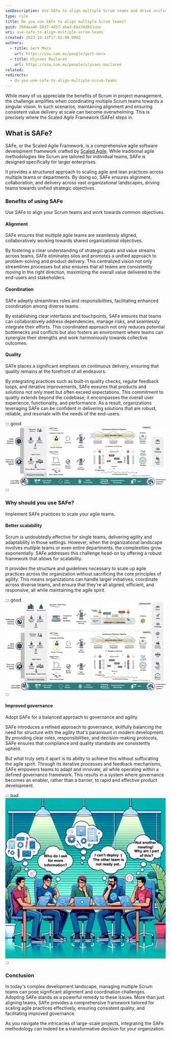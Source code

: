 ```yaml
---
seoDescription: Use SAFe to align multiple Scrum teams and drive unified strategic objectives while ensuring consistent value delivery at scale.
type: rule
title: Do you use SAFe to align multiple Scrum teams?
guid: 7604ea46-58d7-4d57-abad-8ee34d013cbe
uri: use-safe-to-align-multiple-scrum-teams
created: 2023-10-13T17:02:00.000Z
authors:
  - title: Gert Marx
    url: https://ssw.com.au/people/gert-marx
  - title: Ulysses Maclaren
    url: https://ssw.com.au/people/ulysses-maclaren
related:
redirects:
  - do-you-use-safe-to-align-multiple-scrum-teams
---
```


While many of us appreciate the benefits of Scrum in project management, the challenge amplifies when coordinating multiple Scrum teams towards a singular vision. In such scenarios, maintaining alignment and ensuring consistent value delivery at scale can become overwhelming. This is precisely where the Scaled Agile Framework (SAFe) steps in.

<!--endintro-->

## What is SAFe?

SAFe, or the Scaled Agile Framework, is a comprehensive agile software development framework crafted by [Scaled Agile](https://scaledagile.com). While traditional agile methodologies like Scrum are tailored for individual teams, SAFe is designed specifically for larger enterprises.

It provides a structured approach to scaling agile and lean practices across multiple teams or departments. By doing so, SAFe ensures alignment, collaboration, and delivery across vast organizational landscapes, driving teams towards unified strategic objectives.

### Benefits of using SAFe

Use SAFe to align your Scrum teams and work towards common objectives.

#### Alignment

SAFe ensures that multiple agile teams are seamlessly aligned, collaboratively working towards shared organizational objectives.

By fostering a clear understanding of strategic goals and value streams across teams, SAFe eliminates silos and promotes a unified approach to problem-solving and product delivery. This centralized vision not only streamlines processes but also ensures that all teams are consistently moving in the right direction, maximizing the overall value delivered to the end-users and stakeholders.

#### Coordination

SAFe adeptly streamlines roles and responsibilities, facilitating enhanced coordination among diverse teams.

By establishing clear interfaces and touchpoints, SAFe ensures that teams can collaboratively address dependencies, manage risks, and seamlessly integrate their efforts. This coordinated approach not only reduces potential bottlenecks and conflicts but also fosters an environment where teams can synergize their strengths and work harmoniously towards collective outcomes.

#### Quality

SAFe places a significant emphasis on continuous delivery, ensuring that quality remains at the forefront of all endeavors.

By integrating practices such as built-in quality checks, regular feedback loops, and iterative improvements, SAFe ensures that products and solutions not only meet but often exceed expectations. This commitment to quality extends beyond the codebase; it encompasses the overall user experience, functionality, and performance. As a result, organizations leveraging SAFe can be confident in delivering solutions that are robust, reliable, and resonate with the needs of the end-users.

::: good
![Figure: Good example - Using SAFe to align multiple Scrum teams ensures everyone is working towards the same goals, improving efficiency and output](Essential.png)
:::

### Why should you use SAFe?

Implement SAFe practices to scale your agile teams.

#### Better scalability

Scrum is undoubtedly effective for single teams, delivering agility and adaptability in those settings. However, when the organizational landscape involves multiple teams or even entire departments, the complexities grow exponentially. SAFe addresses this challenge head-on by offering a robust framework that allows for scalability.

It provides the structure and guidelines necessary to scale up agile practices across the organization without sacrificing the core principles of agility. This means organizations can handle larger initiatives, coordinate across diverse teams, and ensure that they're all aligned, efficient, and responsive, all while maintaining the agile spirit.

::: good
![Figure: Good example - SAFe allows for better scalability while maintaining agile principles, making it ideal for large projects](Large_solution.png)
:::

#### Improved governance

Adopt SAFe for a balanced approach to governance and agility.

SAFe introduces a refined approach to governance, skillfully balancing the need for structure with the agility that's paramount in modern development. By providing clear roles, responsibilities, and decision-making protocols, SAFe ensures that compliance and quality standards are consistently upheld.

But what truly sets it apart is its ability to achieve this without suffocating the agile spirit. Through its iterative processes and feedback mechanisms, SAFe empowers teams to adapt and innovate, all while operating within a defined governance framework. This results in a system where governance becomes an enabler, rather than a barrier, to rapid and effective product development.

::: bad
![Figure: Bad example - Ignoring SAFe can lead to poor governance and lack of alignment among teams](BadExample_Governance.png)
:::

### Conclusion

In today's complex development landscape, managing multiple Scrum teams can pose significant alignment and coordination challenges. Adopting SAFe stands as a powerful remedy to these issues. More than just aligning teams, SAFe provides a comprehensive framework tailored for scaling agile practices effectively, ensuring consistent quality, and facilitating improved governance.

As you navigate the intricacies of large-scale projects, integrating the SAFe methodology can indeed be a transformative decision for your organization.
